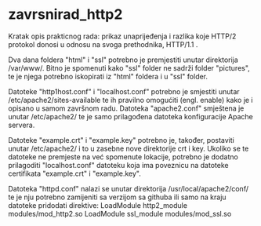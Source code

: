 # zavrsnirad_http2
Kratak opis prakticnog rada: prikaz unaprijeđenja i razlika koje HTTP/2 protokol donosi u odnosu na svoga prethodnika, HTTP/1.1 .

Dva dana foldera "html" i "ssl" potrebno je premjestiti unutar direktorija /var/www/. Bitno je spomenuti kako "ssl" folder ne sadrži folder "pictures", te je njega potrebno iskopirati iz "html" foldera i u "ssl" folder.

Datoteke "http1host.conf" i "localhost.conf" potrebno je smjestiti unutar /etc/apache2/sites-available te ih pravilno omogućiti (engl. enable) kako je i opisano u samom završnom radu.
Datoteka "apache2.conf" smještena je unutar /etc/apache2/ te je samo prilagođena datoteka konfiguracije Apache servera.

Datoteke "example.crt" i "example.key" potrebno je, također, postaviti unutar /etc/apache2/ i to u zasebne nove direktorije crt i key. Ukoliko se te datoteke ne premjeste na već spomenute lokacije, potrebno je dodatno prilagoditi "localhost.conf" datoteku koja ima poveznicu na datoteke certifikata "example.crt" i "example.key".

Datoteka "httpd.conf" nalazi se unutar direktorija /usr/local/apache2/conf/ te je nju potrebno zamijeniti sa verzijom sa githuba ili samo na kraju datoteke pridodati direktive: LoadModule http2_module modules/mod_http2.so
                                                LoadModule ssl_module modules/mod_ssl.so
